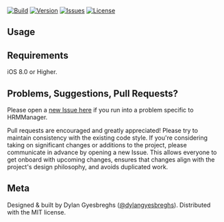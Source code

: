 [![Build](https://travis-ci.org/dylangyesbreghs/HRMManager.svg)](http://cocoapods.org/pods/HRMManager)
 [![Version](http://img.shields.io/cocoapods/v/HRMManager.svg?style=flat)](http://cocoapods.org/pods/HRMManager)
[![Issues](https://img.shields.io/github/issues/dylangyesbreghs/HRMManager.svg)](http://cocoapods.org/pods/HRMManager)
[![License](https://img.shields.io/badge/license-MIT-blue.svg)](LICENSE)

## Usage


## Requirements
iOS 8.0 or Higher.

## Problems, Suggestions, Pull Requests?
Please open a [new Issue here](https://github.com/dylangyesbreghs/HRMManager/issues/new) if you run into a problem specific to HRMManager.

Pull requests are encouraged and greatly appreciated! Please try to maintain consistency with the existing code style. If you're considering taking on significant changes or additions to the project, please communicate in advance by opening a new Issue. This allows everyone to get onboard with upcoming changes, ensures that changes align with the project's design philosophy, and avoids duplicated work.

## Meta
Designed & built by Dylan Gyesbreghs ([@dylangyesbreghs](https://github.com/dylangyesbreghs)). Distributed with the MIT license.
